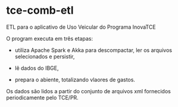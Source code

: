 # tce-comb-etl
ETL para o aplicativo de Uso Veicular do Programa InovaTCE

O program executa em três etapas:

  * utiliza Apache Spark e Akka para descompactar, ler os arquivos selecionados e persistir,
  
  * lê dados do IBGE,
  
  * prepara o abiente, totalizando vlaores de gastos.
  
Os dados são lidos a partir do conjunto de arquivos xml fornecidos periodicamente
pelo TCE/PR.



